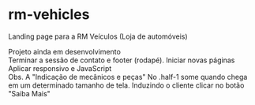 # rm-vehicles

Landing page para a RM Veículos (Loja de automóveis)

Projeto ainda em desenvolvimento <br> Terminar a sessão de contato e footer (rodapé). Iniciar novas páginas <br> Aplicar responsivo e JavaScript <br> Obs. A "Indicação de mecânicos e peças" No .half-1 some quando chega em um determinado tamanho de tela. Induzindo o cliente clicar no botão "Saiba Mais" <!-- Porém, pode ser necessário deixar da maneira default e conseguir deixar 100% responsivo sem quebrar linha -->
